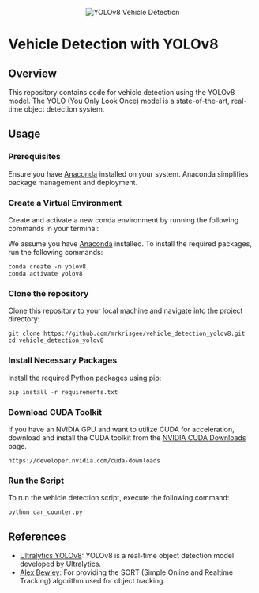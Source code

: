 <p align="center">
  <img src="https://github.com/mrkrisgee/vehicle_detection_yolov8/blob/main/yolov8l_car_counter.gif" alt="YOLOv8 Vehicle Detection">
</p>

# Vehicle Detection with YOLOv8

## Overview

This repository contains code for vehicle detection using the YOLOv8 model. The YOLO (You Only Look Once) model is a state-of-the-art, real-time object detection system.

## Usage

### Prerequisites

Ensure you have [Anaconda](https://www.anaconda.com/) installed on your system. Anaconda simplifies package management and deployment.

### Create a Virtual Environment

Create and activate a new conda environment by running the following commands in your terminal:

We assume you have [Anaconda](https://www.anaconda.com/) installed. To install the required packages, run the following commands:

```
conda create -n yolov8
conda activate yolov8
```

### Clone the repository

Clone this repository to your local machine and navigate into the project directory:

```
git clone https://github.com/mrkrisgee/vehicle_detection_yolov8.git
cd vehicle_detection_yolov8
```

### Install Necessary Packages

Install the required Python packages using pip:

```
pip install -r requirements.txt
```

### Download CUDA Toolkit

If you have an NVIDIA GPU and want to utilize CUDA for acceleration, download and install the CUDA toolkit from the [NVIDIA CUDA Downloads](https://developer.nvidia.com/cuda-downloads) page.

```
https://developer.nvidia.com/cuda-downloads
```

### Run the Script

To run the vehicle detection script, execute the following command:

```
python car_counter.py
```

## References

- [Ultralytics YOLOv8](https://github.com/ultralytics/ultralytics): YOLOv8 is a real-time object detection model developed by Ultralytics.
- [Alex Bewley](https://github.com/abewley/sort): For providing the SORT (Simple Online and Realtime Tracking) algorithm used for object tracking.

